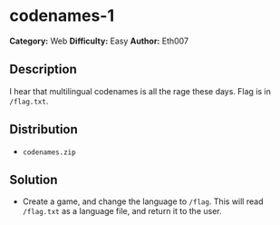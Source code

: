 # codenames-1
**Category:** Web
**Difficulty:** Easy
**Author:** Eth007

## Description

I hear that multilingual codenames is all the rage these days. Flag is in `/flag.txt`.

## Distribution

- `codenames.zip`

## Solution

- Create a game, and change the language to `/flag`. This will read `/flag.txt` as a language file, and return it to the user.
